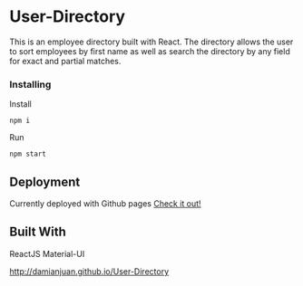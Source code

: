 # User-Directory
 This is an employee directory built with React. The directory allows the user to sort employees by first name as well as search the directory by any field for exact and partial matches.

### Installing

Install 

    npm i

Run

    npm start

## Deployment

Currently deployed with Github pages [Check it out!](http://damianjuan.github.io/User-Directory)

## Built With

ReactJS
Material-UI






























































http://damianjuan.github.io/User-Directory
